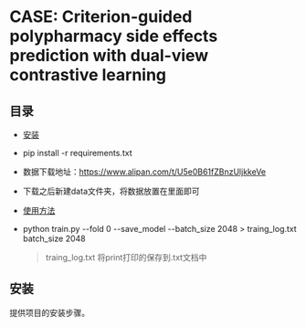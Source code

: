 # CASE: Criterion-guided polypharmacy side effects prediction with dual-view contrastive learning



## 目录

- [安装](#安装)
- pip install -r requirements.txt
- 数据下载地址：https://www.alipan.com/t/U5e0B61fZBnzUljkkeVe
- 下载之后新建data文件夹，将数据放置在里面即可

- [使用方法](#使用方法)
- python train.py --fold 0 --save_model --batch_size 2048 > traing_log.txt
    batch_size 2048 
    > traing_log.txt 将print打印的保存到.txt文档中


## 安装

提供项目的安装步骤。


